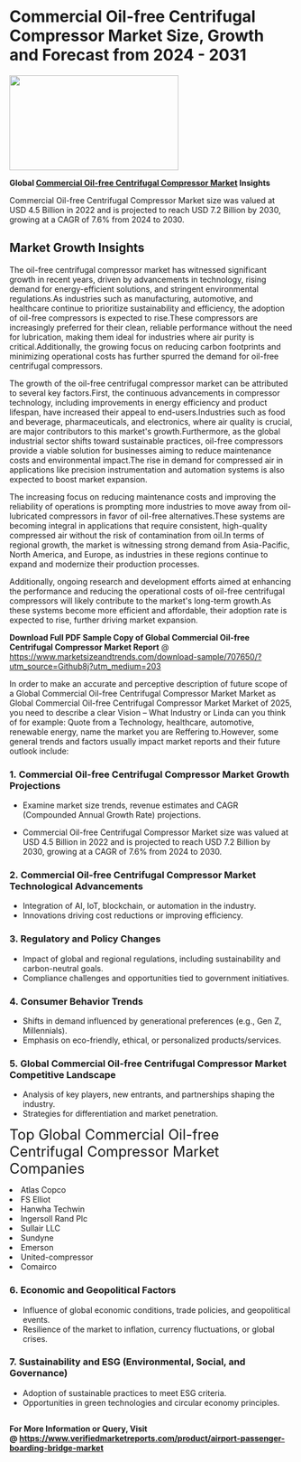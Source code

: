 <H1>Commercial Oil-free Centrifugal Compressor Market Size, Growth and Forecast from 2024 - 2031</H1><img class="aligncenter size-medium wp-image-584254" src="https://thirdeyenews.in/wp-content/uploads/2024/09/Global-Market-Research-300x168.jpeg" alt="" width="300" height="168" /><p><strong>Global&nbsp;<a href="https://www.marketsizeandtrends.com/download-sample/707650/?utm_source=Github8j?utm_medium=203">Commercial Oil-free Centrifugal Compressor Market</a> Insights</strong></p><p>Commercial Oil-free Centrifugal Compressor Market size was valued at USD 4.5 Billion in 2022 and is projected to reach USD 7.2 Billion by 2030, growing at a CAGR of 7.6% from 2024 to 2030.</p><p><h2>Market Growth Insights</h2> <p>The oil-free centrifugal compressor market has witnessed significant growth in recent years, driven by advancements in technology, rising demand for energy-efficient solutions, and stringent environmental regulations.As industries such as manufacturing, automotive, and healthcare continue to prioritize sustainability and efficiency, the adoption of oil-free compressors is expected to rise.These compressors are increasingly preferred for their clean, reliable performance without the need for lubrication, making them ideal for industries where air purity is critical.Additionally, the growing focus on reducing carbon footprints and minimizing operational costs has further spurred the demand for oil-free centrifugal compressors.</p> <p>The growth of the oil-free centrifugal compressor market can be attributed to several key factors.First, the continuous advancements in compressor technology, including improvements in energy efficiency and product lifespan, have increased their appeal to end-users.Industries such as food and beverage, pharmaceuticals, and electronics, where air quality is crucial, are major contributors to this market's growth.Furthermore, as the global industrial sector shifts toward sustainable practices, oil-free compressors provide a viable solution for businesses aiming to reduce maintenance costs and environmental impact.The rise in demand for compressed air in applications like precision instrumentation and automation systems is also expected to boost market expansion.</p> <p>The increasing focus on reducing maintenance costs and improving the reliability of operations is prompting more industries to move away from oil-lubricated compressors in favor of oil-free alternatives.These systems are becoming integral in applications that require consistent, high-quality compressed air without the risk of contamination from oil.In terms of regional growth, the market is witnessing strong demand from Asia-Pacific, North America, and Europe, as industries in these regions continue to expand and modernize their production processes.</p> <p>Additionally, ongoing research and development efforts aimed at enhancing the performance and reducing the operational costs of oil-free centrifugal compressors will likely contribute to the market's long-term growth.As these systems become more efficient and affordable, their adoption rate is expected to rise, further driving market expansion.</p> <p><span class=""><strong>Download Full PDF Sample Copy of Global Commercial Oil-free Centrifugal Compressor Market Report</strong> @ <a href="https://www.marketsizeandtrends.com/download-sample/707650/?utm_source=Github8j?utm_medium=203" target="_blank">https://www.marketsizeandtrends.com/download-sample/707650/?utm_source=Github8j?utm_medium=203</a></span></p><p>In order to make an accurate and perceptive description of future scope of a Global&nbsp;Commercial Oil-free Centrifugal Compressor Market Market as Global&nbsp;Commercial Oil-free Centrifugal Compressor Market Market of 2025, you need to describe a clear Vision &ndash; What Industry or Linda can you think of for example: Quote from a Technology, healthcare, automotive, renewable energy, name the market you are Reffering to.However, some general trends and factors usually impact market reports and their future outlook include:</p><h3>1.&nbsp;<strong>Commercial Oil-free Centrifugal Compressor Market Growth Projections</strong></h3><ul><li>Examine market size trends, revenue estimates and CAGR (Compounded Annual Growth Rate) projections.</li><li><p>Commercial Oil-free Centrifugal Compressor Market size was valued at USD 4.5 Billion in 2022 and is projected to reach USD 7.2 Billion by 2030, growing at a CAGR of 7.6% from 2024 to 2030.</p></li></ul><h3>2.&nbsp;<strong>Commercial Oil-free Centrifugal Compressor Market Technological Advancements</strong></h3><ul><li>Integration of AI, IoT, blockchain, or automation in the industry.</li><li>Innovations driving cost reductions or improving efficiency.</li></ul><h3>3.&nbsp;<strong>Regulatory and Policy Changes</strong></h3><ul><li>Impact of global and regional regulations, including sustainability and carbon-neutral goals.</li><li>Compliance challenges and opportunities tied to government initiatives.</li></ul><h3>4.&nbsp;<strong>Consumer Behavior Trends</strong></h3><ul><li>Shifts in demand influenced by generational preferences (e.g., Gen Z, Millennials).</li><li>Emphasis on eco-friendly, ethical, or personalized products/services.</li></ul><h3>5.&nbsp;<strong>Global Commercial Oil-free Centrifugal Compressor Market Competitive Landscape</strong></h3><ul><li>Analysis of key players, new entrants, and partnerships shaping the industry.</li><li>Strategies for differentiation and market penetration.</li></ul><p data-pm-slice="1 1 []"><span style="color: inherit; font-family: inherit; font-size: 25px;">Top Global Commercial Oil-free Centrifugal Compressor Market Companies</span></p><div class="" data-test-id=""><p><li>Atlas Copco</li><li> FS Elliot</li><li> Hanwha Techwin</li><li> Ingersoll Rand Plc</li><li> Sullair LLC</li><li> Sundyne</li><li> Emerson</li><li> United-compressor</li><li> Comairco</li></p></div><h3>6.&nbsp;<strong>Economic and Geopolitical Factors</strong></h3><ul><li>Influence of global economic conditions, trade policies, and geopolitical events.</li><li>Resilience of the market to inflation, currency fluctuations, or global crises.</li></ul><h3>7.&nbsp;<strong>Sustainability and ESG (Environmental, Social, and Governance)</strong></h3><ul><li>Adoption of sustainable practices to meet ESG criteria.</li><li>Opportunities in green technologies and circular economy principles.</li></ul><h2><strong style="font-size: 14px;">For More Information or Query, Visit @&nbsp;</strong><a style="background-color: #ffffff; font-size: 14px;" href="https://www.marketsizeandtrends.com/report/commercial-oil-free-centrifugal-compressor-market/" target="_blank">https://www.verifiedmarketreports.com/product/airport-passenger-boarding-bridge-market</a></h2>